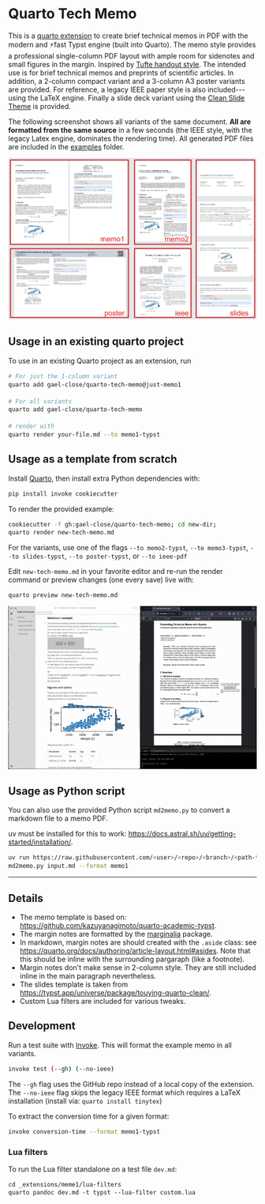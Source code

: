 # Quarto Tech Memo

This is a [quarto extension](https://quarto.org/) to create brief technical memos in PDF 
with the modern and ⚡fast Typst engine (built into Quarto).
The memo style provides a professional single-column PDF layout 
with ample room for sidenotes and small figures in the margin.
Inspired by [Tufte handout style](https://rstudio.github.io/tufte/).
The intended use is for brief technical memos and preprints of scientific articles.
In addition, a 2-column compact variant and a 3-column A3 poster variants are provided.
For reference, a legacy IEEE paper style is also included---using the LaTeX engine.
Finally a slide deck variant using the [Clean Slide Theme](https://typst.app/universe/package/touying-quarto-clean/) is provided. 

The following screenshot shows all variants of the same document.
**All are formatted from the same source** in a few seconds
(the IEEE style, with the legacy Latex engine, dominates the rendering time).
All generated PDF files are included in the [examples](examples) folder.

<img width=800 src=examples/collage.png>

## Usage in an existing quarto project

To use in an existing Quarto project as an extension, run

```bash
# For just the 1-column variant
quarto add gael-close/quarto-tech-memo@just-memo1

# For all variants
quarto add gael-close/quarto-tech-memo

# render with 
quarto render your-file.md --to memo1-typst
```

## Usage as a template from scratch

Install [Quarto](https://quarto.org/docs/get-started/),
then install extra Python dependencies with:

```bash
pip install invoke cookiecutter
```

To render the provided example:

```bash
cookiecutter -f gh:gael-close/quarto-tech-memo; cd new-dir;
quarto render new-tech-memo.md 
```

For the variants, use one of the flags `--to memo2-typst`, `--to memo3-typst`, `--to slides-typst`, `--to poster-typst`, or `--to ieee-pdf` 

Edit `new-tech-memo.md` in your favorite editor and re-run the render command
or preview changes (one every save) live with:

```bash
quarto preview new-tech-memo.md
```

![](examples/preview-mode.gif)


## Usage as Python script

You can also use the provided Python script `md2memo.py` 
to convert a markdown file to a memo PDF.

uv must be installed for this to work: https://docs.astral.sh/uv/getting-started/installation/.

```bash
uv run https://raw.githubusercontent.com/<user>/<repo>/<branch>/<path-to-script>.py
md2memo.py input.md --format memo1
```



---

## Details

* The memo template is based on: https://github.com/kazuyanagimoto/quarto-academic-typst.
* The margin notes are formatted by the [marginalia](https://typst.app/universe/package/marginalia/) package.
* In markdown, margin notes are should created with the `.aside` class: 
  see https://quarto.org/docs/authoring/article-layout.html#asides. 
  Note that this should be inline with the surrounding pargaraph (like a footnote).
* Margin notes don't make sense in 2-column style. 
They are still included inline in the main paragraph nevertheless.
* The slides template is taken from https://typst.app/universe/package/touying-quarto-clean/.
* Custom Lua filters are included for various tweaks.

## Development

Run a test suite with [Invoke](https://www.pyinvoke.org/). 
This will format the example memo in all variants.

```bash
invoke test (--gh) (--no-ieee)
```

The `--gh` flag uses the GitHub repo instead of a local copy of the extension.
The `--no-ieee` flag skips the legacy IEEE format which requires a LaTeX installation (install via: `quarto install tinytex`)

To extract the conversion time for a given format:

```bash
invoke conversion-time --format memo1-typst
```
### Lua filters

To run the Lua filter standalone on a test file `dev.md`:

```
cd _extensions/meme1/lua-filters
quarto pandoc dev.md -t typst --lua-filter custom.lua
```
